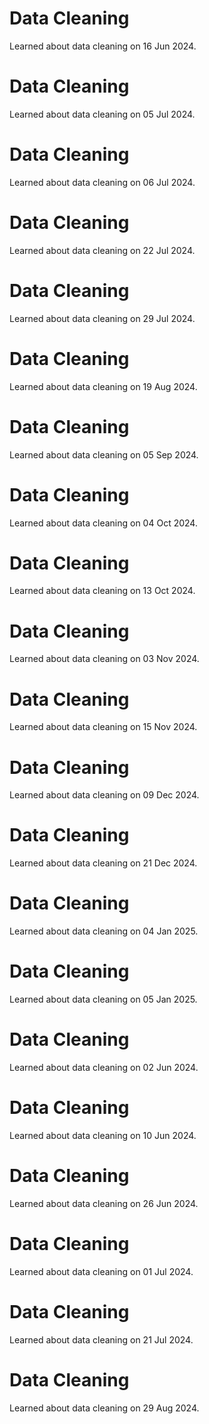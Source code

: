 # Data Cleaning
Learned about data cleaning on 16 Jun 2024.

# Data Cleaning
Learned about data cleaning on 05 Jul 2024.

# Data Cleaning
Learned about data cleaning on 06 Jul 2024.

# Data Cleaning
Learned about data cleaning on 22 Jul 2024.

# Data Cleaning
Learned about data cleaning on 29 Jul 2024.

# Data Cleaning
Learned about data cleaning on 19 Aug 2024.

# Data Cleaning
Learned about data cleaning on 05 Sep 2024.

# Data Cleaning
Learned about data cleaning on 04 Oct 2024.

# Data Cleaning
Learned about data cleaning on 13 Oct 2024.

# Data Cleaning
Learned about data cleaning on 03 Nov 2024.

# Data Cleaning
Learned about data cleaning on 15 Nov 2024.

# Data Cleaning
Learned about data cleaning on 09 Dec 2024.

# Data Cleaning
Learned about data cleaning on 21 Dec 2024.

# Data Cleaning
Learned about data cleaning on 04 Jan 2025.

# Data Cleaning
Learned about data cleaning on 05 Jan 2025.

# Data Cleaning
Learned about data cleaning on 02 Jun 2024.

# Data Cleaning
Learned about data cleaning on 10 Jun 2024.

# Data Cleaning
Learned about data cleaning on 26 Jun 2024.

# Data Cleaning
Learned about data cleaning on 01 Jul 2024.

# Data Cleaning
Learned about data cleaning on 21 Jul 2024.

# Data Cleaning
Learned about data cleaning on 29 Aug 2024.


